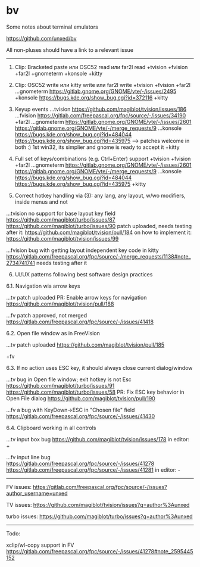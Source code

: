 
# bv
Some notes about terminal emulators

https://github.com/unxed/bv

All non-pluses should have a link to a relevant issue

---

1. Clip: Bracketed paste или OSC52 read или far2l read
+tvision
+fvision
+far2l
+gnometerm
+konsole
+kitty

2. Clip: OSC52 write или kitty write или far2l write
+tvision
+fvision
+far2l
...gnometerm
https://gitlab.gnome.org/GNOME/vte/-/issues/2495
+konsole
https://bugs.kde.org/show_bug.cgi?id=372116
+kitty

3. Keyup events
...tvision
https://github.com/magiblot/tvision/issues/186
...fvision
https://gitlab.com/freepascal.org/fpc/source/-/issues/34190
+far2l
...gnometerm
https://gitlab.gnome.org/GNOME/vte/-/issues/2601
https://gitlab.gnome.org/GNOME/vte/-/merge_requests/9
...konsole
https://bugs.kde.org/show_bug.cgi?id=484044
https://bugs.kde.org/show_bug.cgi?id=435975
--> patches welcome in both :) 1st win32, its simplier and gnome is ready to accept it
+kitty

4. Full set of keys/combinations (e.g. Ctrl+Enter) support
+tvision
+fvision
+far2l
...gnometerm
https://gitlab.gnome.org/GNOME/vte/-/issues/2601
https://gitlab.gnome.org/GNOME/vte/-/merge_requests/9
...konsole
https://bugs.kde.org/show_bug.cgi?id=484044
https://bugs.kde.org/show_bug.cgi?id=435975
+kitty

5. Correct hotkey handling via (3): any lang, any layout, w/wo modifiers, inside menus and not

...tvision
no support for base layout key field
https://github.com/magiblot/turbo/issues/87
https://github.com/magiblot/turbo/issues/90
patch uploaded, needs testing after it:
https://github.com/magiblot/tvision/pull/184
on how to implement it:
https://github.com/magiblot/tvision/issues/99

...fvision
bug with getting layout independent key code in kitty
https://gitlab.com/freepascal.org/fpc/source/-/merge_requests/1138#note_2734741741
needs testing after it

6. UI/UX patterns following best software design practices

6.1. Navigation wia arrow keys

...tv patch uploaded
PR: Enable arrow keys for navigation
https://github.com/magiblot/tvision/pull/188

...fv patch approved, not merged
https://gitlab.com/freepascal.org/fpc/source/-/issues/41418

6.2. Open file window as in FreeVision

...tv patch uploaded
https://github.com/magiblot/tvision/pull/185

+fv

6.3. If no action uses ESC key, it should always close current dialog/window

...tv
bug in Open file window; exit hotkey is not Esc
https://github.com/magiblot/turbo/issues/91
https://github.com/magiblot/turbo/issues/58
PR: Fix ESC key behavior in Open File dialog
https://github.com/magiblot/tvision/pull/190

...fv
a bug with KeyDown->ESC in "Chosen file" field
https://gitlab.com/freepascal.org/fpc/source/-/issues/41430

6.4. Clipboard working in all controls

...tv
input box bug
https://github.com/magiblot/tvision/issues/178
in editor: +

...fv
input line bug
https://gitlab.com/freepascal.org/fpc/source/-/issues/41278
https://gitlab.com/freepascal.org/fpc/source/-/issues/41281
in editor: -

---

FV issues:
https://gitlab.com/freepascal.org/fpc/source/-/issues?author_username=unxed

TV issues:
https://github.com/magiblot/tvision/issues?q=author%3Aunxed

turbo issues:
https://github.com/magiblot/turbo/issues?q=author%3Aunxed

---

Todo:

xclip/wl-copy support in FV
https://gitlab.com/freepascal.org/fpc/source/-/issues/41278#note_2595445152

